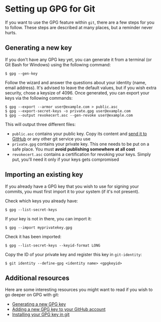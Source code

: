 Setting up GPG for Git
======================

If you want to use the GPG feature within `git`, there are a few steps for you to follow. These steps are described at many places, but a reminder never hurts.

Generating a new key
--------------------

If you don't have any GPG key yet, you can generate it from a terminal (or Git Bash for Windows) using the following command:

    $ gpg --gen-key
	
Follow the wizard and answer the questions about your identity (name, email address). It's advised to leave the default values, but if you wish extra security, chose a keysize of 4096.
Once generated, you can export your keys via the following commands:

    $ gpg --export --armor user@example.com > public.asc
	$ gpg --export-secret-keys -o private.gpg user@example.com
	$ gpg --output revokecert.asc --gen-revoke user@example.com

This will output three different files:

* `public.asc` contains your public key. Copy its content and [send it to GitHub](https://help.github.com/articles/adding-a-new-gpg-key-to-your-github-account/) or any other git service you use
* `private.gpg` contains your private key. This one needs to be put on a safe place. You must **avoid publishing somewhere at all cost**
* `revokecert.asc` contains a certification for revoking your keys. Simply put, you'll need it only if your keys gets compromised
	
Importing an existing key
-------------------------

If you already have a GPG key that you wish to use for signing your commits, you must first import it to your system (if it's not present).

Check which keys you already have:

    $ gpg --list-secret-keys

If your key is not in there, you can import it:

    $ gpg --import myprivatekey.gpg
	
Check it has been imported:

    $ gpg --list-secret-keys --keyid-format LONG
	
Copy the ID of your private key and register this key in `git-identity`:

    $ git identity --define-gpg <identity name> <gpgkeyid>

Additional resources
--------------------

Here are some interesting resources you might want to read if you wish to go deeper on GPG with git:

* [Generating a new GPG key](https://help.github.com/articles/generating-a-new-gpg-key/)
* [Adding a new GPG key to your GitHub account](https://help.github.com/articles/adding-a-new-gpg-key-to-your-github-account/)
* [Installing your GPG key in git](https://help.github.com/articles/telling-git-about-your-gpg-key/)
